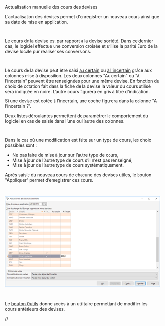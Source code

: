 






Actualisation manuelle des cours des devises




L’actualisation des devises permet d'enregistrer un nouveau cours ainsi que sa date de mise en application.


 


Le cours de la devise est par rapport à la devise société. Dans ce dernier cas, le logiciel effectue une conversion croisée et utilise la parité Euro de la devise locale pur réaliser ses conversions.


 


Le cours de la devise peut être saisi [au certain](../2/CotationCertain.htm) ou [à l'incertain](../2/CotationIncertain.htm) grâce aux colonnes mise à disposition. Les deux colonnes "Au certain" ou "A l’incertain" peuvent être renseignées pour une même devise. En fonction du choix de cotation fait dans la fiche de la devise la valeur du cours utilisé sera indiquée en noire. L’autre cours figurera en gris à titre d’indication.


Si une devise est cotée à l’incertain, une coche figurera dans la colonne "A l’incertain ?".


Deux listes déroulantes permettent de paramétrer le comportement du logiciel en cas de saisie dans l’une ou l’autre des colonnes.


 


Dans le cas où une modification est faite sur un type de cours, les choix possibles sont :


* Ne pas faire de mise à jour sur l’autre type de cours,
* Mise à jour de l’autre type de cours s’il n’est pas renseigné,
* Mise à jour de l’autre type de cours systématiquement.


Après saisie du nouveau cours de chacune des devises utiles, le bouton "Appliquer" permet d’enregistrer ces cours.


 


![](../../assets/images/Devises/6/ActualiserDevisesManuellement.png)


 


Le [bouton Outils](OutilActualisationCertainIncertain.htm) donne accès à un utilitaire permettant de modifier les cours antérieurs des devises.



//<![CDATA[
 if( typeof( FilePopupInit ) != 'function' ) FilePopupInit = new Function();
 FilePopupInit('a1');
 FilePopupInit('a2');
//]]>

